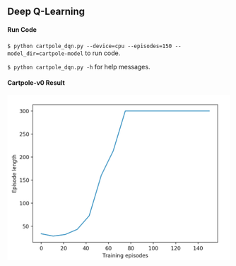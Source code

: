 ## Deep Q-Learning

#### Run Code

`$ python cartpole_dqn.py --device=cpu --episodes=150 --model_dir=cartpole-model` to run code.

`$ python cartpole_dqn.py -h` for help messages.

#### Cartpole-v0 Result

![cartpole training](imgs/dqn_cartpole_training.png "cartpole training")
